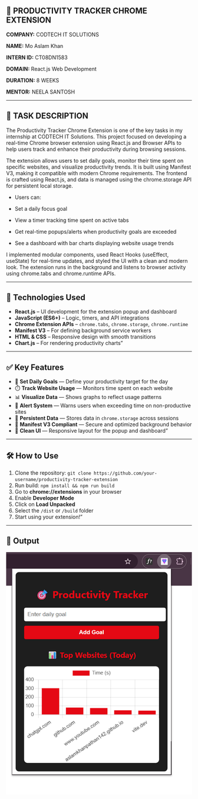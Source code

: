 ## 🧠 PRODUCTIVITY TRACKER CHROME EXTENSION

**COMPANY:** CODTECH IT SOLUTIONS  

**NAME:** Mo Aslam Khan  

**INTERN ID:** CT08DN1583  

**DOMAIN:** React.js Web Development  

**DURATION:** 8 WEEKS  

**MENTOR:** NEELA SANTOSH

---

## 📄 TASK DESCRIPTION

The Productivity Tracker Chrome Extension is one of the key tasks in my internship at CODTECH IT Solutions. This project focused on developing a real-time Chrome browser extension using React.js and Browser APIs to help users track and enhance their productivity during browsing sessions.

The extension allows users to set daily goals, monitor their time spent on specific websites, and visualize productivity trends. It is built using Manifest V3, making it compatible with modern Chrome requirements. The frontend is crafted using React.js, and data is managed using the chrome.storage API for persistent local storage.

- Users can:

- Set a daily focus goal

- View a timer tracking time spent on active tabs

- Get real-time popups/alerts when productivity goals are exceeded

- See a dashboard with bar charts displaying website usage trends

I implemented modular components, used React Hooks (useEffect, useState) for real-time updates, and styled the UI with a clean and modern look. The extension runs in the background and listens to browser activity using chrome.tabs and chrome.runtime APIs.

---

## 🔧 Technologies Used 
* **React.js** – UI development for the extension popup and dashboard
* **JavaScript (ES6+)** – Logic, timers, and API integrations
* **Chrome Extension APIs** – `chrome.tabs`, `chrome.storage`, `chrome.runtime`
* **Manifest V3** – For defining background service workers
* **HTML & CSS** – Responsive design with smooth transitions
* **Chart.js** – For rendering productivity charts”

---

## ✅ Key Features
* 🎯 **Set Daily Goals** — Define your productivity target for the day
* ⏱️ **Track Website Usage** — Monitors time spent on each website
* 📊 **Visualize Data** — Shows graphs to reflect usage patterns
* 🔔 **Alert System** — Warns users when exceeding time on non-productive sites
* 💾 **Persistent Data** — Stores data in `chrome.storage` across sessions
* 🧩 **Manifest V3 Compliant** — Secure and optimized background behavior
* 📱 **Clean UI** — Responsive layout for the popup and dashboard”

---

## 🛠️ How to Use
1. Clone the repository: `git clone https://github.com/your-username/productivity-tracker-extension`
2. Run build: `npm install && npm run build`
3. Go to **chrome://extensions** in your browser
4. Enable **Developer Mode**
5. Click on **Load Unpacked**
6. Select the `/dist` or `/build` folder
7. Start using your extension!”

---

## 📸 Output

![Dashboard](dashboard.png)



